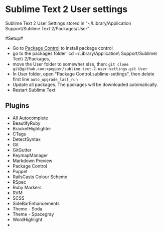 Sublime Text 2 User settings
============================

Sublime Text 2 User Settings stored in "~/Library/Application Support/Sublime Text 2/Packages/User"

#Setup#

* Go to [Package Control](http://wbond.net/sublime_packages/package_control/installation) to install package control
* go to the packages folder
  `cd ~/Library/Application\ Support/Sublime\ Text\ 2/Packages,
* move the User folder to somewher else, then:
  `git clone git@github.com:xpepper/sublime-text-2-user-settings.git User`
* In User folder, open "Package Control.sublime-settings", then delete first line `auto_upgrade_last_run`
* Update all packages. The packages will be downloaded automatically.
* Restart Sublime Text

## Plugins 
* All Autocomplete
* BeautifyRuby
* BracketHighlighter
* CTags
* DetectSyntax
* Git
* GitGutter
* KeymapManager
* Markdown Preview
* Package Control
* Puppet
* RailsCasts Colour Scheme
* RSpec
* Ruby Markers
* RVM
* SCSS
* SideBarEnhancements
* Theme - Soda
* Theme - Spacegray
* WordHighlight
* 
